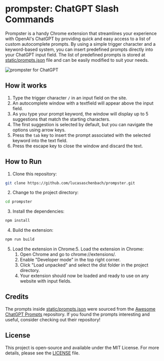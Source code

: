 # prompster: ChatGPT Slash Commands

Prompster is a handy Chrome extension that streamlines your experience with OpenAI's ChatGPT by providing quick and easy access to a list of custom autocomplete prompts. By using a simple trigger character and a keyword-based system, you can insert predefined prompts directly into your ChatGPT input field. The list of predefined prompts is stored at [static/prompts.json](https://github.com/LucasAschenbach/prompster/blob/main/static/prompts.json) file and can be easily modified to suit your needs.

![prompster for ChatGPT](https://github.com/lucasaschenbach/prompster/blob/main/assets/prompster-demo.gif)

## How it works
1. Type the trigger character `/` in an input field on the site.
2. An autocomplete window with a textfield will appear above the input field.
3. As you type your prompt keyword, the window will display up to 5 suggestions that match the starting characters.
4. The first suggestion is selected by default, but you can navigate the options using arrow keys.
5. Press the `tab` key to insert the prompt associated with the selected keyword into the text field.
6. Press the escape key to close the window and discard the text.

## How to Run

1. Clone this repository:

```bash
git clone https://github.com/lucasaschenbach/prompster.git
```

2. Change to the project directory:
```bash
cd prompster
```

3. Install the dependencies:
```bash
npm install
```

4. Build the extension:
```bash
npm run build
```

5. Load the extension in Chrome:5. Load the extension in Chrome:
   1. Open Chrome and go to chrome://extensions/.
   2. Enable "Developer mode" in the top right corner.
   3. Click "Load unpacked" and select the dist folder in the project directory.
   4. Your extension should now be loaded and ready to use on any website with input fields.

## Credits
The prompts inside [static/prompts.json](https://github.com/LucasAschenbach/prompster/blob/main/static/prompts.json) were sourced from the [Awesome ChatGPT Prompts](https://github.com/f/awesome-chatgpt-prompts) repository. If you found the prompts interesting and useful, consider checking out their repository!

## License
This project is open-source and available under the MIT License. For more details, please see the [LICENSE](https://github.com/LucasAschenbach/prompster/blob/main/LICENSE) file.
